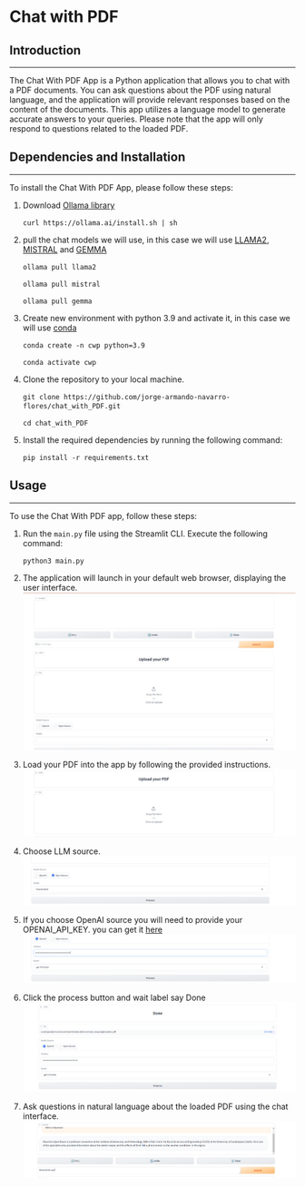 # Chat with PDF

## Introduction
------------
The Chat With PDF App is a Python application that allows you to chat with a PDF documents. You can ask questions about the PDF using natural language, and the application will provide relevant responses based on the content of the documents. This app utilizes a language model to generate accurate answers to your queries. Please note that the app will only respond to questions related to the loaded PDF.

## Dependencies and Installation
----------------------------
To install the Chat With PDF App, please follow these steps:
1. Download [Ollama library](https://github.com/jmorganca/ollama)
   ```
   curl https://ollama.ai/install.sh | sh
   ```
2. pull the chat models we will use, in this case we will use [LLAMA2](https://ollama.ai/library/llama2), [MISTRAL](https://ollama.ai/library/mistral) and [GEMMA](https://ollama.ai/library/gemma)
   ```
   ollama pull llama2
   ```
   ```
   ollama pull mistral
   ```
   ```
   ollama pull gemma
   ```
3. Create new environment with python 3.9 and activate it, in this case we will use [conda](https://www.anaconda.com/download)
   ```
   conda create -n cwp python=3.9
   ```
   ```
   conda activate cwp
   ```


4. Clone the repository to your local machine.
   ```
   git clone https://github.com/jorge-armando-navarro-flores/chat_with_PDF.git
   ```
   ```
   cd chat_with_PDF
   ```

5. Install the required dependencies by running the following command:
   ```
   pip install -r requirements.txt
   ```


## Usage
-----
To use the Chat With PDF app, follow these steps:

1. Run the `main.py` file using the Streamlit CLI. Execute the following command:
   ```
   python3 main.py
   ```

2. The application will launch in your default web browser, displaying the user interface.
![Upload PDF](./screenshots/cwp_interface.png)

3. Load your PDF into the app by following the provided instructions.
![Upload PDF](./screenshots/cwp_upload.png)

4. Choose LLM source.
![Upload PDF](./screenshots/cwp_cos.png)

5. If you choose OpenAI source you will need to provide your OPENAI_API_KEY. you can get it [here](https://openai.com/blog/openai-api)
![Upload PDF](./screenshots/cwp_coa.png)

6. Click the process button and wait label say Done
![Upload PDF](./screenshots/cwp_done.png)

7. Ask questions in natural language about the loaded PDF using the chat interface.
![Ask to PDF](./screenshots/cwp_ask.png)
